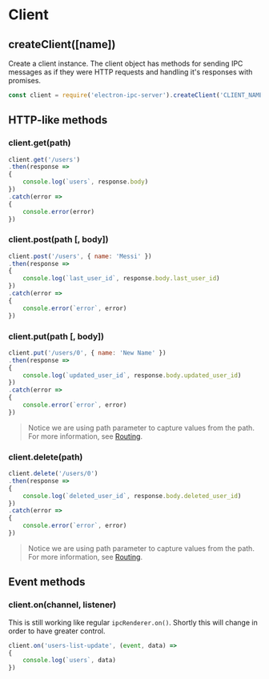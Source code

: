 Client
===

## createClient([name])
Create a client instance. The client object has methods for sending IPC messages as if they were HTTP requests and handling it's responses with promises.
```javascript
const client = require('electron-ipc-server').createClient('CLIENT_NAME')
```

## HTTP-like methods

### client.get(path)
```javascript
client.get('/users')
.then(response =>
{
    console.log(`users`, response.body)
})
.catch(error =>
{
    console.error(error)
})
```

### client.post(path [, body])
```javascript
client.post('/users', { name: 'Messi' })
.then(response =>
{
    console.log(`last_user_id`, response.body.last_user_id)
})
.catch(error =>
{
    console.error(`error`, error)
})
```

### client.put(path [, body])
```javascript
client.put('/users/0', { name: 'New Name' })
.then(response =>
{
    console.log(`updated_user_id`, response.body.updated_user_id)
})
.catch(error =>
{
    console.error(`error`, error)
})
```
> Notice we are using path parameter to capture values from the path. For more information, see [Routing](routing.md).

### client.delete(path)
```javascript
client.delete('/users/0')
.then(response =>
{
    console.log(`deleted_user_id`, response.body.deleted_user_id)
})
.catch(error =>
{
    console.error(`error`, error)
})
```
> Notice we are using path parameter to capture values from the path. For more information, see [Routing](routing.md).

## Event methods

### client.on(channel, listener)
This is still working like regular `ipcRenderer.on()`. Shortly this will change in order to have greater control.
```javascript
client.on('users-list-update', (event, data) =>
{
    console.log(`users`, data)
})
```
